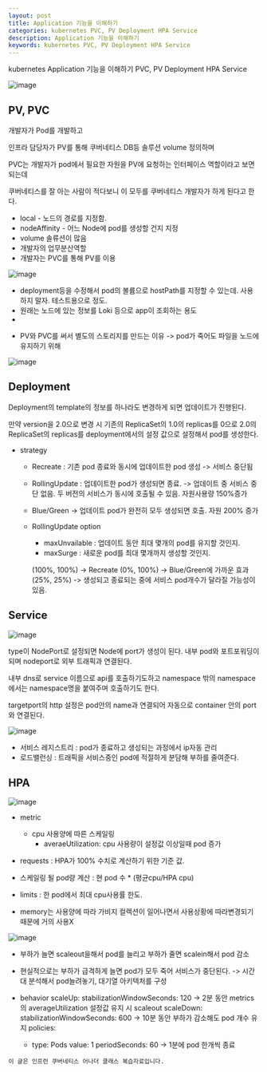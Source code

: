 ```yaml
---
layout: post
title: Application 기능을 이해하기
categories: kubernetes PVC, PV Deployment HPA Service
description: Application 기능을 이해하기
keywords: kubernetes PVC, PV Deployment HPA Service
---
```


kubernetes Application 기능을 이해하기
PVC, PV Deployment HPA Service

![image](https://github.com/user-attachments/assets/0d598b41-b1f0-48b3-a150-a80a9765b52d)

## PV, PVC

개발자가 Pod를 개발하고

인프라 담당자가 PV를 통해 쿠버네티스 DB등 솔루션 volume 정의하며

PVC는 개발자가 pod에서 필요한 자원을 PV에 요청하는 인터페이스 역할이라고 보면되는데

쿠버네티스를 잘 아는 사람이 적다보니 이 모두를 쿠버네티스 개발자가 하게 된다고 한다.

* local - 노드의 경로를 지정함.
* nodeAffinity - 어느 Node에 pod를 생성할 건지 지정
* volume 솔류션이 많음
* 개발자의 업무분산역할
* 개발자는 PVC를 통해 PV를 이용

![image](https://github.com/user-attachments/assets/be279536-1adc-42f5-be2f-736ef26e951b)

* deployment등을 수정해서 pod의 볼륨으로 hostPath를 지정할 수 있는데. 사용하지 말자. 테스트용으로 정도.
* 원래는 노드에 있는 정보를 Loki 등으로 app이 조회하는 용도
* 

- PV와 PVC를 써서 별도의 스토리지를 만드는 이유 -> pod가 죽어도 파일을 노드에 유지하기 위해

![image](https://github.com/user-attachments/assets/398b6e61-2b61-42df-8708-09383f364e19)

## Deployment

Deployment의 template의 정보를 하나라도 변경하게 되면 업데이트가 진행된다.

만약 version을 2.0으로 변경 시 기존의 ReplicaSet의 1.0의 replicas를 0으로
2.0의 ReplicaSet의 replicas를 deployment에서의 설정 값으로 설정해서 pod를 생성한다.

* strategy
  - Recreate : 기존 pod 종료와 동시에 업데이트한 pod 생성
    -> 서비스 중단됨

  - RollingUpdate : 업데이트한 pod가 생성되면 종료.
    -> 업데이트 중 서비스 중단 없음. 두 버전의 서비스가 동시에 호출될 수 있음. 자원사용량 150%증가

  - Blue/Green
    -> 업데이트 pod가 완전히 모두 생성되면 호출. 자원 200% 증가

  - RollingUpdate option
    * maxUnvailable : 업데이트 동안 최대 몇개의 pod를 유지할 것인지.
    * maxSurge : 새로운 pod를 최대 몇개까지 생성할 것인지.

    (100%, 100%) -> Recreate
    (0%, 100%) -> Blue/Green에 가까운 효과
    (25%, 25%) -> 생성되고 종료되는 중에 서비스 pod개수가 달라질 가능성이 있음.

## Service

![image](https://github.com/user-attachments/assets/895d2288-e843-42fc-a697-e0d73dfb4d04)

type이 NodePort로 설정되면 Node에 port가 생성이 된다.
내부 pod와 포트포워딩이 되며 nodeport로 외부 트래픽과 연결된다.

내부 dns로 service 이름으로 api를 호출하기도하고
namespace 밖의 namespace에서는 namespace명을 붙여주며 호출하기도 한다.

targetport의 http 설정은 pod안의 name과 연결되어 자동으로 container 안의 port와 연결된다.


![image](https://github.com/user-attachments/assets/626dc5ba-ab38-46b7-927c-4ec1ec416da6)

* 서비스 레지스트리 : pod가 종료하고 생성되는 과정에서 ip자동 관리
* 로드밸런싱 : 트래픽을 서비스중인 pod에 적절하게 분담해 부하를 줄여준다.

## HPA

![image](https://github.com/user-attachments/assets/9955f9b2-7e69-4f92-b367-de293a0d6189)

* metric
  - cpu 사용양에 따른 스케일링
    - averaeUtilization: cpu 사용량이 설정값 이상일때 pod 증가

* requests : HPA가 100% 수치로 계산하기 위한 기준 값.
* 스케일링 될 pod량 계산 : 현 pod 수 * (평균cpu/HPA cpu)
* limits : 한 pod에서 최대 cpu사용률 한도. 

* memory는 사용양에 따라 가비지 컬렉션이 일어나면서 사용상황에 따라변경되기 때문에 거의 사용X

![image](https://github.com/user-attachments/assets/003a41f1-e3b7-4427-9932-b92a2285f3cc)

* 부하가 늘면 scaleout을해서 pod를 늘리고 부하가 줄면 scalein해서 pod 감소
* 현실적으로는 부하가 급격하게 늘면 pod가 모두 죽어 서비스가 중단된다.
  -> 시간대 분석해서 pod늘려놓기, 대기열 아키텍처를 구성

* behavior
  scaleUp:
    stabilizationWindowSeconds: 120 -> 2분 동안 metrics의 averageUtilization 설정값 유지 시 scaleout
  scaleDown:
    stabilizationWindowSeconds: 600 -> 10분 동안 부하가 감소해도 pod 개수 유지
  policies:
    - type: Pods 
    value: 1
    periodSeconds: 60 -> 1분에 pod 한개씩 종료


~~~
이 글은 인프런 쿠버네티스 어나더 클래스 복습자료입니다.
~~~
